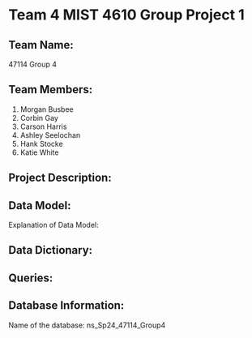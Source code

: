 # Team 4 MIST 4610 Group Project 1

## Team Name:
47114 Group 4

## Team Members:
1. Morgan Busbee
2. Corbin Gay
3. Carson Harris
4. Ashley Seelochan
5. Hank Stocke
6. Katie White

## Project Description:

## Data Model:
Explanation of Data Model:

## Data Dictionary:

## Queries:

## Database Information: 
Name of the database: ns_Sp24_47114_Group4
